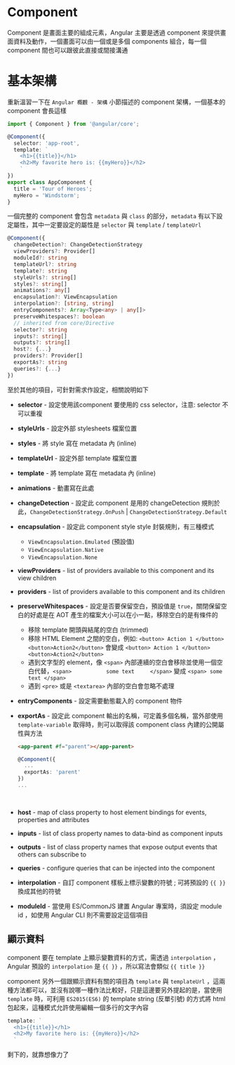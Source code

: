 # Component

Component 是畫面主要的組成元素，Angular 主要是透過 component 來提供畫面資料及動作，一個畫面可以由一個或是多個 components 組合，每一個 component 間也可以跟彼此直接或間接溝通

# 基本架構

重新溫習一下在 `Angular 概觀 - 架構` 小節描述的 component 架構，一個基本的 component 會長這樣

```typescript
import { Component } from '@angular/core';

@Component({
  selector: 'app-root',
  template: `
    <h1>{{title}}</h1>
    <h2>My favorite hero is: {{myHero}}</h2>
    `
})
export class AppComponent {
  title = 'Tour of Heroes';
  myHero = 'Windstorm';
}
```

一個完整的 component 會包含 `metadata` 與 `class` 的部分，`metadata` 有以下設定屬性，其中一定要設定的屬性是 `selector` 與 `template` / `templateUrl`

```typescript
@Component({ 
  changeDetection?: ChangeDetectionStrategy
  viewProviders?: Provider[]
  moduleId?: string
  templateUrl?: string
  template?: string
  styleUrls?: string[]
  styles?: string[]
  animations?: any[]
  encapsulation?: ViewEncapsulation
  interpolation?: [string, string]
  entryComponents?: Array<Type<any> | any[]>
  preserveWhitespaces?: boolean
  // inherited from core/Directive
  selector?: string
  inputs?: string[]
  outputs?: string[]
  host?: {...}
  providers?: Provider[]
  exportAs?: string
  queries?: {...}
})
```

至於其他的項目，可針對需求作設定，相關說明如下

- **selector** - 設定使用該component 要使用的 css selector，注意: selector 不可以重複

- **styleUrls** - 設定外部 stylesheets 檔案位置

- **styles** - 將 style 寫在 metadata 內 (inline)

- **templateUrl** - 設定外部 template 檔案位置

- **template** - 將 template 寫在 metadata 內 (inline)

- **animations** - 動畫寫在此處

- **changeDetection** - 設定此 component 是用的 changeDetection 規則於此，`ChangeDetectionStrategy.OnPush` | `ChangeDetectionStrategy.Default`

- **encapsulation** - 設定此 component style style 封裝規則，有三種模式
  - `ViewEncapsulation.Emulated` (預設值)
  - `ViewEncapsulation.Native`
  - `ViewEncapsulation.None`

- **viewProviders** - list of providers available to this component and its view children

- **providers** - list of providers available to this component and its children

- **preserveWhitespaces** - 設定是否要保留空白，預設值是 `true`，關閉保留空白的好處是在 AOT 產生的檔案大小可以在小一點，移除空白的是有條件的
  - 移除 template 開頭與結尾的空白 (trimmed)
  - 移除 HTML Element 之間的空白，例如: `<button> Action 1 </button>      <button>Action2</button>` 會變成 `<button> Action 1 </button><button>Action2</button>`
  - 遇到文字型的 element，像 `<span>` 內部連續的空白會移除並使用一個空白代替，`<span>           some text     </span>` 變成 `<span> some text </span>`
  - 遇到 `<pre>` 或是 `<textarea>` 內部的空白會忽略不處理

- **entryComponents** - 設定需要動態載入的 component 物件

- **exportAs** - 設定此 component 輸出的名稱，可定義多個名稱，當外部使用 `template-variable` 取得時，則可以取得該 component class 內建的公開屬性與方法

  ```html
  <app-parent #f="parent"></app-parent>
  ```

  ```typescript
  @Component({
    ...
    exportAs: 'parent'
  })
  ...
  ```

  ​

- **host** - map of class property to host element bindings for events, properties and attributes

- **inputs** - list of class property names to data-bind as component inputs

- **outputs** - list of class property names that expose output events that others can subscribe to

- **queries** - configure queries that can be injected into the component

- **interpolation** - 自訂 component 樣板上標示變數的符號 ; 可將預設的 `{{ }}` 換成其他的符號

- **moduleId** - 當使用 ES/CommonJS 建置 Angular 專案時，須設定 module id ，如使用 Angular CLI 則不需要設定這個項目

## 顯示資料

component 要在 template 上顯示變數資料的方式，需透過 `interpolation` ，Angular 預設的 `interpolation` 是 `{{ }}` ，所以寫法會類似 `{{ title }}`

component 另外一個跟顯示資料有關的項目為 `template` 與 `templateUrl` ，這兩種方法都可以，並沒有說哪一種作法比較好，只是這邊要另外提起的是，當使用 `template` 時，可利用 `ES2015(ES6)` 的 template string (反單引號) 的方式將 html 包起來，這種模式允許使用編輯一個多行的文字內容

```typescript
template: `
  <h1>{{title}}</h1>
  <h2>My favorite hero is: {{myHero}}</h2>
  `
```

剩下的，就靠想像力了

